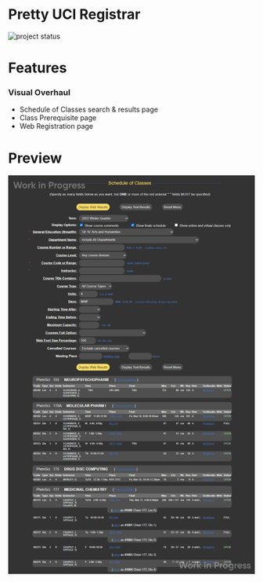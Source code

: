 # Pretty UCI Registrar

![project status](https://img.shields.io/badge/project%20status-in%20development-important)

# Features

### Visual Overhaul

- Schedule of Classes search & results page
- Class Prerequisite page
- Web Registration page

# Preview

![Preview of WebReg page](/previews/wip.png)
